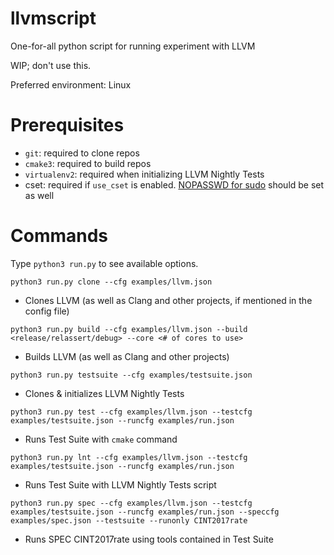 # llvmscript

One-for-all python script for running experiment with LLVM

WIP; don't use this.

Preferred environment: Linux

# Prerequisites

- `git`: required to clone repos
- `cmake3`: required to build repos
- `virtualenv2`: required when initializing LLVM Nightly Tests
- cset: required if `use_cset` is enabled. [NOPASSWD for sudo](https://askubuntu.com/questions/147241/execute-sudo-without-password) should be set as well


# Commands

Type `python3 run.py` to see available options.


`python3 run.py clone --cfg examples/llvm.json`

- Clones LLVM (as well as Clang and other projects, if mentioned in the config file)


`python3 run.py build --cfg examples/llvm.json --build <release/relassert/debug> --core <# of cores to use>`

- Builds LLVM (as well as Clang and other projects)


`python3 run.py testsuite --cfg examples/testsuite.json`

- Clones & initializes LLVM Nightly Tests


`python3 run.py test --cfg examples/llvm.json --testcfg examples/testsuite.json --runcfg examples/run.json`

- Runs Test Suite with `cmake` command


`python3 run.py lnt --cfg examples/llvm.json --testcfg examples/testsuite.json --runcfg examples/run.json`

- Runs Test Suite with LLVM Nightly Tests script


`python3 run.py spec --cfg examples/llvm.json --testcfg examples/testsuite.json --runcfg examples/run.json --speccfg examples/spec.json --testsuite --runonly CINT2017rate`

- Runs SPEC CINT2017rate using tools contained in Test Suite
